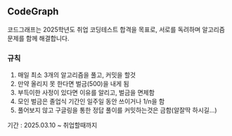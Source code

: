 ## CodeGraph
코드그래프는 2025학년도 취업 코딩테스트 합격을 목표로, 서로를 독려하며 알고리즘 문제를 함께 해결합니다.

### 규칙
1. 매일 최소 3개의 알고리즘을 풀고, 커밋을 할것
2. 만약 올리지 못 한다면 벌금(500)을 내게 됨
3. 부득이한 사정이 있다면 이유를 알리고, 벌금을 면제함
4. 모인 벌금은 졸업식 기간인 일주일 동안 쓰이거나 1/n을 함
5. 풀어보지 않고 구글링을 통한 정답 풀이를 커밋하는것은 금함(알잘딱 하시길...)

기간 : 2025.03.10 ~ 취업할때까지

